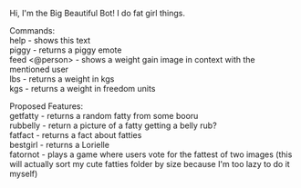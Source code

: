 Hi, I'm the Big Beautiful Bot! I do fat girl things.  

Commands:  
help - shows this text  
piggy - returns a piggy emote  
feed <@person> - shows a weight gain image in context with the mentioned user  
lbs <lbs> - returns a weight in kgs  
kgs <kgs> - returns a weight in freedom units  

Proposed Features:  
getfatty - returns a random fatty from some booru  
rubbelly - return a picture of a fatty getting a belly rub?  
fatfact - returns a fact about fatties  
bestgirl - returns a Lorielle  
fatornot - plays a game where users vote for the fattest of two images (this will actually sort my cute fatties folder by size because I'm too lazy to do it myself)
